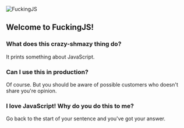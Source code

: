 ![FuckingJS](https://lh3.googleusercontent.com/yAKneAuk2kmXuZ_NyezbxCCfibHbFVIADk6mZ0HdsA2MBwd72gi1sthmHO5Gp074Fk2LRBs73Q05dg=w1918-h952)
## Welcome to FuckingJS!

### What does this crazy-shmazy thing do?

It prints something about JavaScript.

### Can I use this in production?

Of course. But you should be aware of possible customers who doesn't
share you're opinion.

### I love JavaScript! Why do you do this to me?

Go back to the start of your sentence and you've got your answer.
